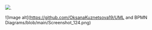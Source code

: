<img src="file:///C:/Users/Богдан/Desktop/Установка ПО/Screenshot_124.png"/>. 

![Image alt](https://github.com/OksanaKuznetsova19/UML and BPMN Diagrams/blob/main/Screenshot_124.png)